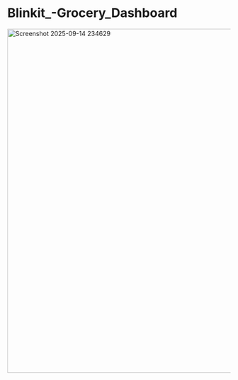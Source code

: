 # Blinkit_-Grocery_Dashboard
<img width="1371" height="778" alt="Screenshot 2025-09-14 234629" src="https://github.com/user-attachments/assets/17a4306a-9116-40f5-b720-684f498e6cb5" />

